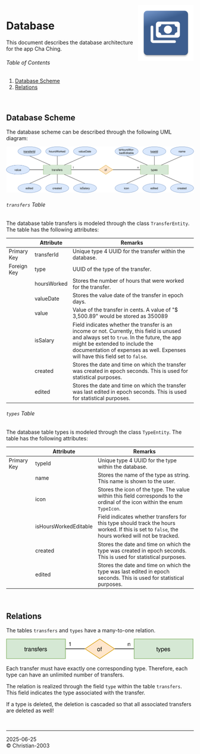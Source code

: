 <img src="../img/icon.png" height="150" align="right">

# Database
This document describes the database architecture for the app Cha Ching.

###### Table of Contents
1. [Database Scheme](#database-scheme)
2. [Relations](#relations)

<br/>

## Database Scheme
The database scheme can be described through the following UML diagram:

![](../img/development/database_scheme.drawio.svg)

###### `transfers` Table
The database table transfers is modeled through the class `TransferEntity`. The table has the following attributes:

&nbsp; | Attribute | Remarks
--- | --- | ---
Primary Key | transferId | Unique type 4 UUID for the transfer within the database.
Foreign Key | type | UUID of the type of the transfer.
&nbsp; | hoursWorked | Stores the number of hours that were worked for the transfer.
&nbsp; | valueDate | Stores the value date of the transfer in epoch days.
&nbsp; | value | Value of the transfer in cents. A value of "$ 3,500.89" would be stored as 350089
&nbsp; | isSalary | Field indicates whether the transfer is an income or not. Currently, this field is unused and always set to `true`. In the future, the app might be extended to include the documentation of expenses as well. Expenses will have this field set to `false`.
&nbsp; | created | Stores the date and time on which the transfer was created in epoch seconds. This is used for statistical purposes.
&nbsp; | edited | Stores the date and time on which the transfer was last edited in epoch seconds. This is used for statistical purposes.

###### `types` Table
The database table types is modeled through the class `TypeEntity`. The table has the following attributes:

&nbsp; | Attribute | Remarks
--- | --- | ---
Primary Key | typeId | Unique type 4 UUID for the type within the database.
&nbsp; | name | Stores the name of the type as string. This name is shown to the user.
&nbsp; | icon | Stores the icon of the type. The value within this field corresponds to the ordinal of the icon within the enum `TypeIcon`.
&nbsp; | isHoursWorkedEditable | Field indicates whether transfers for this type should track the hours worked. If this is set to `false`, the hours worked will not be tracked.
&nbsp; | created | Stores the date and time on which the type was created in epoch seconds. This is used for statistical purposes.
&nbsp; | edited | Stores the date and time on which the type was last edited in epoch seconds. This is used for statistical purposes.

<br/>

## Relations
The tables `transfers` and `types` have a many-to-one relation.

![](../img/development/database_relations.drawio.svg)

Each transfer must have exactly one corresponding type. Therefore, each type can have an unlimited number of transfers.

The relation is realized through the field `type` within the table `transfers`. This field indicates the type associated with the transfer.

If a type is deleted, the deletion is cascaded so that all associated transfers are deleted as well!

<br/>

***

2025-06-25  
&copy; Christian-2003
